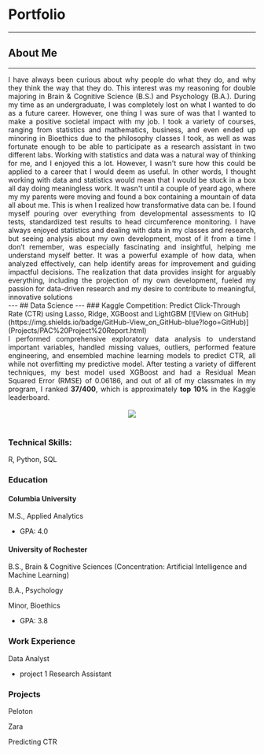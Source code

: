 # Portfolio
---
## About Me
---
<div style="text-align: justify"> I have always been curious about why people do what they do, and why they think the way that they do. This interest was my reasoning for double majoring in Brain & Cognitive Science (B.S.) and Psychology (B.A.). During my time as an undergraduate, I was completely lost on what I wanted to do as a future career. However, one thing I was sure of was that I wanted to make a positive societal impact with my job. I took a variety of courses, ranging from statistics and mathematics, business, and even ended up minoring in Bioethics due to the philosophy classes I took, as well as was fortunate enough to be able to participate as a research assistant in two different labs. Working with statistics and data was a natural way of thinking for me, and I enjoyed this a lot. However, I wasn't sure how this could be applied to a career that I would deem as useful. In other words, I thought working with data and statistics would mean that I would be stuck in a box all day doing meaningless work. It wasn't until a couple of yeard ago, where my my parents were moving and found a box containing a mountain of data all about me. This is when I realized how transformative data can be. I found myself pouring over everything from developmental assessments to IQ tests, standardized test results to head circumference monitoring. I have always enjoyed statistics and dealing with data in my classes and research, but seeing analysis about my own development, most of it from a time I don’t remember, was especially fascinating and insightful, helping me understand myself better. It was a powerful example of how data, when analyzed effectively, can help identify areas for improvement and guiding impactful decisions. The realization that data provides insight for arguably everything, including the projection of my own development, fueled my passion for data-driven research and my desire to contribute to meaningful, innovative solutions</div>
---
## Data Science
---
### Kaggle Competition: Predict Click-Through Rate (CTR) using Lasso, Ridge, XGBoost and LightGBM
[![View on GitHub](https://img.shields.io/badge/GitHub-View_on_GitHub-blue?logo=GitHub)](Projects/PAC%20Project%20Report.html)


<div style="text-align: justify">I performed comprehensive exploratory data analysis to understand important variables, handled missing values, outliers, performed feature engineering, and ensembled machine learning models to predict CTR, all while not overfitting my predictive model. After testing a variety of different techniques, my best model used XGBoost and had a Residual Mean Squared Error (RMSE) of 0.06186, and out of all of my classmates in my program, I ranked <b>37/400</b>, which is approximately <b>top 10%</b> in the Kaggle leaderboard.</div>
<br>
<center><img src="images/ames-house-price.jpg"/></center>
<br>

### Technical Skills: 
R, Python, SQL

### Education
#### Columbia University
M.S., Applied Analytics
- GPA: 4.0

#### University of Rochester
B.S., Brain & Cognitive Sciences (Concentration: Artificial Intelligence and Machine Learning)

B.A., Psychology

Minor, Bioethics
- GPA: 3.8

### Work Experience
Data Analyst
- project 1
Research Assistant

### Projects
Peloton

Zara

Predicting CTR
